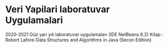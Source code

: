 # Veri Yapilari laboratuvar Uygulamalari
2020-2021 Güz yarı yılı laboratuvar uygulamaları
(IDE NetBeans 8.2)
Kitap : Robert Lafore-Data Structures and Algorithms in Java (Secon Edition)
